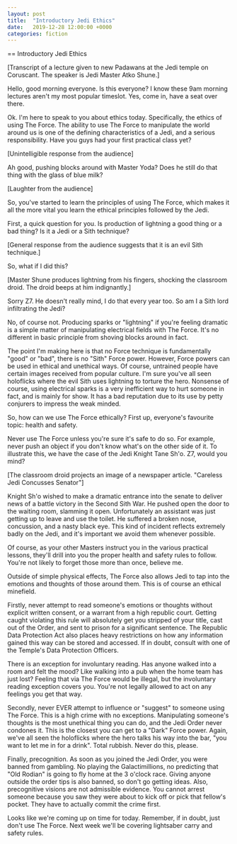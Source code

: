 ```yaml
---
layout: post
title:  "Introductory Jedi Ethics"
date:   2019-12-28 12:00:00 +0000
categories: fiction
---
```


== Introductory Jedi Ethics

[Transcript of a lecture given to new Padawans at the Jedi temple on Coruscant. The speaker is Jedi Master Atko Shune.]

Hello, good morning everyone. Is this everyone? I know these 9am morning lectures aren't my most popular timeslot. Yes, come in, have a seat over there.

Ok. I'm here to speak to you about ethics today. Specifically, the ethics of using The Force. The ability to use The Force to manipulate the world around us is one of the defining characteristics of a Jedi, and a serious responsibility. Have you guys had your first practical class yet?

[Unintelligible response from the audience]

Ah good, pushing blocks around with Master Yoda? Does he still do that thing with the glass of blue milk?

[Laughter from the audience]

So, you've started to learn the principles of using The Force, which makes it all the more vital you learn the ethical principles followed by the Jedi.

First, a quick question for you. Is production of lightning a good thing or a bad thing? Is it a Jedi or a Sith technique?

[General response from the audience suggests that it is an evil Sith technique.]

So, what if I did this?

[Master Shune produces lightning from his fingers, shocking the classroom droid. The droid beeps at him indignantly.]

Sorry Z7. He doesn't really mind, I do that every year too. So am I a Sith lord infiltrating the Jedi?

No, of course not. Producing sparks or "lightning" if you're feeling dramatic is a simple matter of manipulating electrical fields with The Force. It's no different in basic principle from shoving blocks around in fact.

The point I'm making here is that no Force technique is fundamentally "good" or "bad", there is no "Sith" Force power. However, Force powers can be used in ethical and unethical ways. Of course, untrained people have certain images received from popular culture. I'm sure you've all seen holoflicks where the evil Sith uses lightning to torture the hero. Nonsense of course, using electrical sparks is a very inefficient way to hurt someone in fact, and is mainly for show. It has a bad reputation due to its use by petty conjurers to impress the weak minded.

So, how can we use The Force ethically? First up, everyone's favourite topic: health and safety.

Never use The Force unless you're sure it's safe to do so. For example, never push an object if you don't know what's on the other side of it. To illustrate this, we have the case of the Jedi Knight Tane Sh'o. Z7, would you mind?

[The classroom droid projects an image of a newspaper article. "Careless Jedi Concusses Senator"]

Knight Sh'o wished to make a dramatic entrance into the senate to deliver news of a battle victory in the Second Sith War. He pushed open the door to the waiting room, slamming it open. Unfortunately an assistant was just getting up to leave and use the toilet. He suffered a broken nose, concussion, and a nasty black eye. This kind of incident reflects extremely badly on the Jedi, and it's important we avoid them whenever possible.

Of course, as your other Masters instruct you in the various practical lessons, they'll drill into you the proper health and safety rules to follow. You're not likely to forget those more than once, believe me.

Outside of simple physical effects, The Force also allows Jedi to tap into the emotions and thoughts of those around them. This is of course an ethical minefield.

Firstly, never attempt to read someone's emotions or thoughts without explicit written consent, or a warrant from a high republic court. Getting caught violating this rule will absolutely get you stripped of your title, cast out of the Order, and sent to prison for a significant sentence. The Republic Data Protection Act also places heavy restrictions on how any information gained this way can be stored and accessed. If in doubt, consult with one of the Temple's Data Protection Officers.

There is an exception for involuntary reading. Has anyone walked into a room and felt the mood? Like walking into a pub when the home team has just lost? Feeling that via The Force would be illegal, but the involuntary reading exception covers you. You're not legally allowed to act on any feelings you get that way.

Secondly, never EVER attempt to influence or "suggest" to someone using The Force. This is a high crime with no exceptions. Manipulating someone's thoughts is the most unethical thing you can do, and the Jedi Order never condones it. This is the closest you can get to a "Dark" Force power. Again, we've all seen the holoflicks where the hero talks his way into the bar, "you want to let me in for a drink". Total rubbish. Never do this, please.

Finally, precognition. As soon as you joined the Jedi Order, you were banned from gambling. No playing the Galactimillions, no predicting that "Old Rodian" is going to fly home at the 3 o'clock race. Giving anyone outside the order tips is also banned, so don't go getting ideas. Also, precognitive visions are not admissible evidence. You cannot arrest someone because you saw they were about to kick off or pick that fellow's pocket. They have to actually commit the crime first.

Looks like we're coming up on time for today. Remember, if in doubt, just don't use The Force. Next week we'll be covering lightsaber carry and safety rules.
